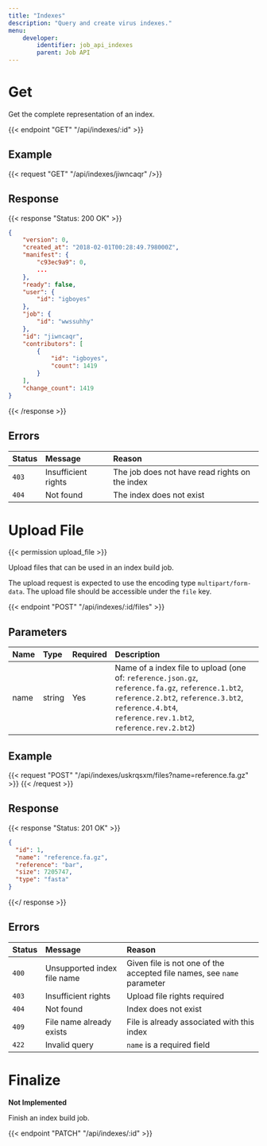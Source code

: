 ```yaml
---
title: "Indexes"
description: "Query and create virus indexes."
menu:
    developer:
        identifier: job_api_indexes
        parent: Job API
---
```


# Get

Get the complete representation of an index.

{{< endpoint "GET" "/api/indexes/:id" >}}

## Example

{{< request "GET" "/api/indexes/jiwncaqr" />}}

## Response

{{< response "Status: 200 OK" >}}

```json
{
	"version": 0,
	"created_at": "2018-02-01T00:28:49.798000Z",
	"manifest": {
		"c93ec9a9": 0,
        ...
	},
	"ready": false,
	"user": {
		"id": "igboyes"
	},
	"job": {
		"id": "wwssuhhy"
	},
	"id": "jiwncaqr",
	"contributors": [
		{
			"id": "igboyes",
			"count": 1419
		}
	],
	"change_count": 1419
}
```

{{< /response >}}

## Errors

| Status | Message             | Reason                                         |
| :----- | :------------------ | :--------------------------------------------- |
| `403`  | Insufficient rights | The job does not have read rights on the index |
| `404`  | Not found           | The index does not exist                       |

# Upload File

{{< permission upload_file >}}

Upload files that can be used in an index build job.

The upload request is expected to use the encoding type `multipart/form-data`. The upload file should be accessible under the `file` key.

{{< endpoint "POST" "/api/indexes/:id/files" >}}

## Parameters

| Name   | Type   | Required  | Description                                                                             |
| :---   | :----- | :-------- | :-------------------------------------------------------------------------------------- |
| name   | string | Yes       | Name of a index file to upload (one of: `reference.json.gz`, `reference.fa.gz`, `reference.1.bt2`, `reference.2.bt2`, `reference.3.bt2`, `reference.4.bt4`, `reference.rev.1.bt2`, `reference.rev.2.bt2`)                                                 |

## Example

{{< request "POST" "/api/indexes/uskrqsxm/files?name=reference.fa.gz" >}}
{{< /request >}}

## Response

{{< response "Status: 201 OK" >}}
```json
{
  "id": 1,
  "name": "reference.fa.gz",
  "reference": "bar",
  "size": 7205747,
  "type": "fasta"
}
```
{{</ response >}}

## Errors

| Status | Message                     | Reason                                                                 |
| :----- | :-------------------------- | :--------------------------------------------------------------------- |
| `400`  | Unsupported index file name | Given file is not one of the accepted file names, see `name` parameter |
| `403`  | Insufficient rights         | Upload file rights required                                            |
| `404`  | Not found                   | Index does not exist                                                   |
| `409`  | File name already exists    | File is already associated with this index                             |
| `422`  | Invalid query               | `name` is a required field

# Finalize

**Not Implemented**

Finish an index build job.

{{< endpoint "PATCH" "/api/indexes/:id" >}}
